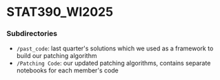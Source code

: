 # STAT390_WI2025

### Subdirectories
* `/past_code`: last quarter's solutions which we used as a framework to build our patching algorithm
* `/Patching Code`: our updated patching algorithms, contains separate notebooks for each member's code